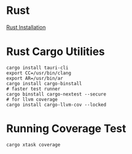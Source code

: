 # Rust

[Rust Installation](https://www.rust-lang.org/tools/install)

# Rust Cargo Utilities

```shell
cargo install tauri-cli
export CC=/usr/bin/clang
export AR=/usr/bin/ar
cargo install cargo-binstall
# faster test runner
cargo binstall cargo-nextest --secure
# for llvm coverage
cargo install cargo-llvm-cov --locked
```

# Running Coverage Test

`cargo xtask coverage`
